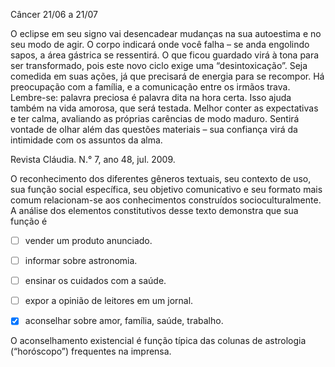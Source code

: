 

Câncer 21/06 a 21/07

O eclipse em seu signo vai desencadear mudanças na sua autoestima e no seu modo de agir. O corpo indicará onde você falha – se anda engolindo sapos, a área gástrica se ressentirá. O que ficou guardado virá à tona para ser transformado, pois este novo ciclo exige uma “desintoxicação”. Seja comedida em suas ações, já que precisará de energia para se recompor. Há preocupação com a família, e a comunicação entre os irmãos trava. Lembre-se: palavra preciosa é palavra dita na hora certa. Isso ajuda também na vida amorosa, que será testada. Melhor conter as expectativas e ter calma, avaliando as próprias carências de modo maduro. Sentirá vontade de olhar além das questões materiais – sua confiança virá da intimidade com os assuntos da alma.

Revista Cláudia. N.° 7, ano 48, jul. 2009.

O reconhecimento dos diferentes gêneros textuais, seu contexto de uso, sua função social específica, seu objetivo comunicativo e seu formato mais comum relacionam-se aos conhecimentos construídos socioculturalmente. A análise dos elementos constitutivos desse texto demonstra que sua função é



- [ ] vender um produto anunciado.
- [ ] informar sobre astronomia.
- [ ] ensinar os cuidados com a saúde.
- [ ] expor a opinião de leitores em um jornal.
- [x] aconselhar sobre amor, família, saúde, trabalho.


O aconselhamento existencial é função típica das colunas de astrologia (“horóscopo”) frequentes na imprensa.
